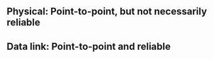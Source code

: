 ## **Physical:** Point-to-point, but not necessarily reliable
## **Data link:** Point-to-point and reliable
